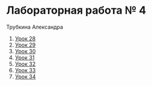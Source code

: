 # Лабораторная работа № 4

Трубкина Александра

1. [Урок 28]()
2. [Урок 29]()
3. [Урок 30]()
4. [Урок 31]()
5. [Урок 32]()
6. [Урок 33]()
7. [Урок 34]()

